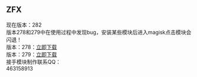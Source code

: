 ## ZFX
现在版本：282  
版本278和279中在使用过程中发现bug，安装某些模块后进入magisk点击模块会闪退！  
版本：278：[立即下载](https://raw.githubusercontent.com/ZFXLYN/termux/master/magisk/magisk.apk)  
版本：279：[立即下载](https://raw.githubusercontent.com/ZFXLYN/termux/master/magisk/magisk279.apk)  
接手模块制作联系QQ：  
463158913
